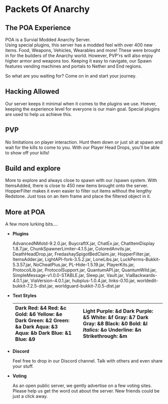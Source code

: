 # Packets Of Anarchy

## The POA Experience

POA is a Survial Modded Anarchy Server.  
 Using special plugins, this server has a modded feel with over 400 new items. Food, Weapons, Vehicles, Wearables and more! These were brought in for the builders of the Anarchy world. However, PVP'rs will also enjoy higher armor and weapons too. Keeping it easy to navigate, our Spawn features vending machines and portals to Nether and End regions.

 So what are you waiting for? Come on in and start your journey.

## Hacking Allowed

Our server keeps it minimal when it comes to the plugins we use. Hoever, keeping the experience level for everyone is our main goal. Special plugins are used to help us achieve this.

## PVP

No limitations on player interaction. Hunt them down or just sit at spawn and wait for the kills to come to you. With our Player Head Drops, you'll be able to show off your kills!

## Build and explore

More to explore and always close to spawn with our /spawn system. With ItemsAdded, there is close to 450 new items brought onto the server. HopperFilter makes it even easier to filter out items without the lengthy Redstone. Just toss on an item frame and place the filtered object in it.

## More at POA

A few more lurking bits....

* **Plugins**

  AdvancedNMotd-9.2.0.jar, BuycraftX.jar, ChatEx.jar, ChatItemDisplay 1.8.7.jar, ChunkSpawnerLimiter-4.1.5.jar, ColoredAnvils.jar, DeathHeadDrop.jar, FredashaySpigotBedClaim.jar, HopperFilter.jar, ItemsAdder.jar, LightAPI-fork-3.5.2.jar, LoneLibs.jar, LuckPerms-Bukkit-5.3.57.jar, NoCheatPlus.jar, PL-Hide-1.5.19.jar, PlayerKits.jar, ProtocolLib.jar, ProtocolSupport.jar, QuantumAPI.jar, QuantumWild.jar, SimpleMessage-v1.0.0-STABLE.jar, Sleep.jar, Vault.jar, ViaBackwards-4.0.1.jar, ViaVersion-4.0.1.jar, hubplus-1.0.4.jar, links-0.10.jar, worldedit-bukkit-7.2.5-dist.jar, worldguard-bukkit-7.0.5-dist.jar

* **Text Styles**

  | **Dark Red**: &4  **Red**: &c  **Gold**: &6  **Yellow**: &e  **Dark Green**: &2  **Green**: &a  **Dark Aqua**: &3  **Aqua**: &b  **Dark Blue**: &1  **Blue**: &9 |  | **Light Purple**: &d  **Dark Purple**: &5  **White**: &f  **Gray**: &7  **Dark Gray**: &8  **Black**: &0  **Bold**: &l  _Italics:_ &o  Underline: &n  Strikethrough: &m |
  | :--- | :--- | :--- |

* **Discord**

  Feel free to drop in our Discord channel. Talk with others and even share your stuff.

* **Voting**

  As an open public server, we gently advertise on a few voting sites. Please help us get the word out about the server. New friends could be just a click away.

